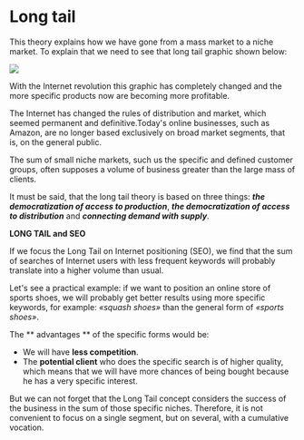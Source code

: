 # Long tail

This theory explains how we have gone from a mass market to a niche market. To explain that we need to see that long tail graphic shown below: 

![](https://memeburn-ssl-sndytsvoxozgokstuvcm.netdna-ssl.com/wp-content/uploads/Long-Tail.jpg)

With the Internet revolution this graphic has completely changed and the more specific products now are becoming more profitable. 

The Internet has changed the rules of distribution and market, which seemed permanent and definitive.Today's online businesses, such as Amazon, are no longer based exclusively on broad market segments, that is, on the general public.

The sum of small niche markets, such us the specific and defined customer groups, often supposes a volume of business greater than the large mass of clients.

It must be said, that the long tail theory is based on three things: **_the democratization of access to production_**, **_the democratization of access to distribution_** and **_connecting demand with supply_**.

**LONG TAIL and SEO**

If we focus the Long Tail on Internet positioning (SEO), we find that the sum of searches of Internet users with less frequent keywords will probably translate into a higher volume than usual. 

Let's see a practical example: if we want to position an online store of sports shoes, we will probably get better results using more specific keywords, for example: _«squash shoes»_ than the general form of _«sports shoes»_.

The ** advantages ** of the specific forms would be:

- We will have **less competition**.
- The **potential client** who does the specific search is of higher quality, which means that we will have more chances of being bought because he has a very specific interest.

But we can not forget that the Long Tail concept considers the success of the business in the sum of those specific niches. Therefore, it is not convenient to focus on a single segment, but on several, with a cumulative vocation.
